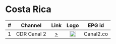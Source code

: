 <h1>Costa Rica</h1>

| #    | Channel        | Link  | Logo | EPG id |
|:----:|:--------------:|:-----:|:----:|:------:|
| 1 | CDR Canal 2  | [>](https://d3bgcstab9qhdz.cloudfront.net/hls/canal2.m3u8) | <img height="20" src="https://i0.wp.com/directostv.teleame.com/wp-content/uploads/2016/06/Canal-2-Costa-Rica-en-vivo-Online.png"/> | Canal2.co |
